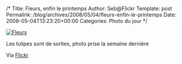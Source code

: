 /*
 Title: Fleurs, enfin le printemps
 Author: Seb@Flickr
 Template: post
 Permalink: /blog/archives/2008/05/04/fleurs-enfin-le-printemps
 Date: 2008-05-04T13:23:20+00:00
 Categories: Photo du jour
*/
<p><a href="http://www.flickr.com/photos/z720/2463575611/"><img src="http://farm4.static.flickr.com/3152/2463575611_5d36be15cc_m.jpg" alt="Fleurs" /></a></p>
<p>Les tulipes sont de sorties, photo prise la semaine dernière</p>
<p>Via <a href="http://www.flickr.com/people/z720/">Flickr</a></p>
